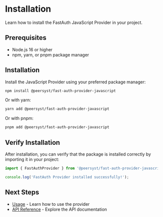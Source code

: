 # Installation

Learn how to install the FastAuth JavaScript Provider in your project.

## Prerequisites

- Node.js 16 or higher
- npm, yarn, or pnpm package manager

## Installation

Install the JavaScript Provider using your preferred package manager:

```bash
npm install @peersyst/fast-auth-provider-javascript
```

Or with yarn:

```bash
yarn add @peersyst/fast-auth-provider-javascript
```

Or with pnpm:

```bash
pnpm add @peersyst/fast-auth-provider-javascript
```

## Verify Installation

After installation, you can verify that the package is installed correctly by importing it in your project:

```javascript
import { FastAuthProvider } from '@peersyst/fast-auth-provider-javascript';

console.log('FastAuth Provider installed successfully!');
```

## Next Steps

- [Usage](./usage) - Learn how to use the provider
- [API Reference](./api) - Explore the API documentation

